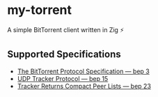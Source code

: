 # my-torrent

A simple BitTorrent client written in Zig ⚡️

## Supported Specifications

- [The BitTorrent Protocol Specification — bep 3](https://www.bittorrent.org/beps/bep_0003.html)
- [UDP Tracker Protocol — bep 15](https://www.bittorrent.org/beps/bep_0015.html)
- [Tracker Returns Compact Peer Lists — bep 23](https://www.bittorrent.org/beps/bep_0023.html)
